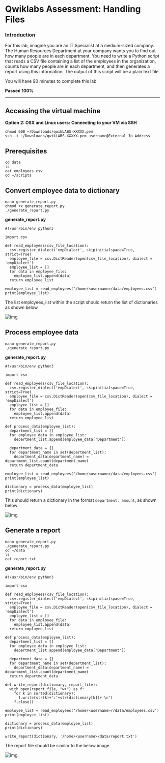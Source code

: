 # Qwiklabs Assessment: Handling Files

### Introduction

For this lab, imagine you are an IT Specialist at a medium-sized company. The Human Resources Department at your company wants you to find out how many people are in each department. You need to write a Python script that reads a CSV file containing a list of the employees in the organization, counts how many people are in each department, and then generates a report using this information. The output of this script will be a plain text file.

You will have 90 minutes to complete this lab

**Passed 100%**

<hr>

## Accessing the virtual machine

**Option 2: OSX and Linux users: Connecting to your VM via SSH**

```
chmod 600 ~/Downloads/qwikLABS-XXXXX.pem
ssh -i ~/Downloads/qwikLABS-XXXXX.pem username@External Ip Address
```

## Prerequisites

```
cd data
ls
cat employees.csv
cd ~/scripts
```

## Convert employee data to dictionary

```
nano generate_report.py
chmod +x generate_report.py
./generate_report.py 
```

**generate_report.py**

```
#!/usr/bin/env python3

import csv

def read_employees(csv_file_location):
  csv.register_dialect('empDialect', skipinitialspace=True, strict=True)
  employee_file = csv.DictReader(open(csv_file_location), dialect = 'empDialect')
  employee_list = []
  for data in employee_file:
    employee_list.append(data)
  return employee_list

employee_list = read_employees('/home/<username>/data/employees.csv')
print(employee_list)
```

The list employees_list within the script should return the list of dictionaries as shown below

![img](https://cdn.qwiklabs.com/34yJi4Dtn9hrTnj7iVRtpdg69SxaIK2ZaijqJipbqJI%3D)

## Process employee data

```
nano generate_report.py
./generate_report.py
```

**generate_report.py**

```
#!/usr/bin/env python3

import csv

def read_employees(csv_file_location):
  csv.register_dialect('empDialect', skipinitialspace=True, strict=True)
  employee_file = csv.DictReader(open(csv_file_location), dialect = 'empDialect')
  employee_list = []
  for data in employee_file:
    employee_list.append(data)
  return employee_list

def process_data(employee_list):
  department_list = []
  for employee_data in employee_list:
    department_list.append(employee_data['Department'])
  
  department_data = {}
  for department_name in set(department_list):
    department_data[department_name] = department_list.count(department_name)
  return department_data

employee_list = read_employees('/home/<username>/data/employees.csv')
print(employee_list)

dictionary = process_data(employee_list)
print(dictionary)
```

This should return a dictionary in the format `department: amount`, as shown below

![img](https://cdn.qwiklabs.com/GEZ0BrlPKu2ecgNF%2FV8C%2FGZSUgFtWlZyS9jN6wXoa50%3D)

## Generate a report

```
nano generate_report.py
./generate_report.py
cd ~/data
ls
cat report.txt
```

**generate_report.py**

```
#!/usr/bin/env python3

import csv

def read_employees(csv_file_location):
  csv.register_dialect('empDialect', skipinitialspace=True, strict=True)
  employee_file = csv.DictReader(open(csv_file_location), dialect = 'empDialect')
  employee_list = []
  for data in employee_file:
    employee_list.append(data)
  return employee_list

def process_data(employee_list):
  department_list = []
  for employee_data in employee_list:
    department_list.append(employee_data['Department'])
  
  department_data = {}
  for department_name in set(department_list):
    department_data[department_name] = department_list.count(department_name)
  return department_data

def write_report(dictionary, report_file):
  with open(report_file, "w+") as f:
    for k in sorted(dictionary):
      f.write(str(k)+':'+str(dictionary[k])+'\n')
    f.close()

employee_list = read_employees('/home/<username>//data/employees.csv')
print(employee_list)

dictionary = process_data(employee_list)
print(dictionary)

write_report(dictionary, '/home/<username>/data/report.txt')
```

The report file should be similar to the below image.

![img](https://cdn.qwiklabs.com/biV9qHPyqAYfGVa246u5rZGbScQ1L3PZ%2BrTZVmCwCHc%3D)